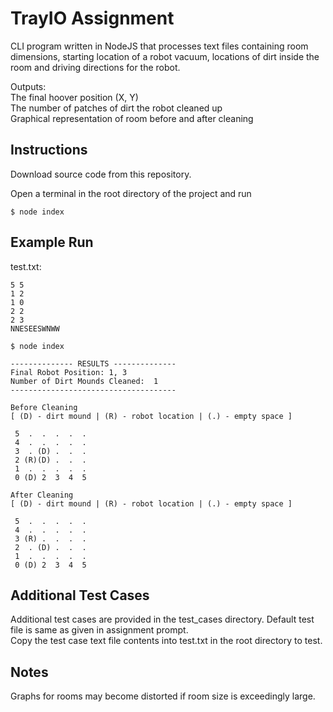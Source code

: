 # TrayIO Assignment

CLI program written in NodeJS that processes text files containing 
room dimensions, starting location of a robot vacuum, locations of dirt inside the room and driving directions for the robot.

Outputs:  
The final hoover position (X, Y)  
The number of patches of dirt the robot cleaned up  
Graphical representation of room before and after cleaning  

## Instructions

Download source code from this repository.

Open a terminal in the root directory of the project and run

```
$ node index
```

## Example Run

test.txt:
```
5 5
1 2
1 0
2 2
2 3
NNESEESWNWW
```

```
$ node index

-------------- RESULTS --------------
Final Robot Position: 1, 3
Number of Dirt Mounds Cleaned:  1
-------------------------------------

Before Cleaning
[ (D) - dirt mound | (R) - robot location | (.) - empty space ]

 5  .  .  .  .  .
 4  .  .  .  .  .
 3  . (D) .  .  .
 2 (R)(D) .  .  .
 1  .  .  .  .  .
 0 (D) 2  3  4  5

After Cleaning
[ (D) - dirt mound | (R) - robot location | (.) - empty space ]

 5  .  .  .  .  .
 4  .  .  .  .  .
 3 (R) .  .  .  .
 2  . (D) .  .  .
 1  .  .  .  .  .
 0 (D) 2  3  4  5

```
## Additional Test Cases
Additional test cases are provided in the test_cases directory. Default test file is same as given in assignment prompt.  
Copy the test case text file contents into test.txt in the root directory to test. 

## Notes
Graphs for rooms may become distorted if room size is exceedingly large.

